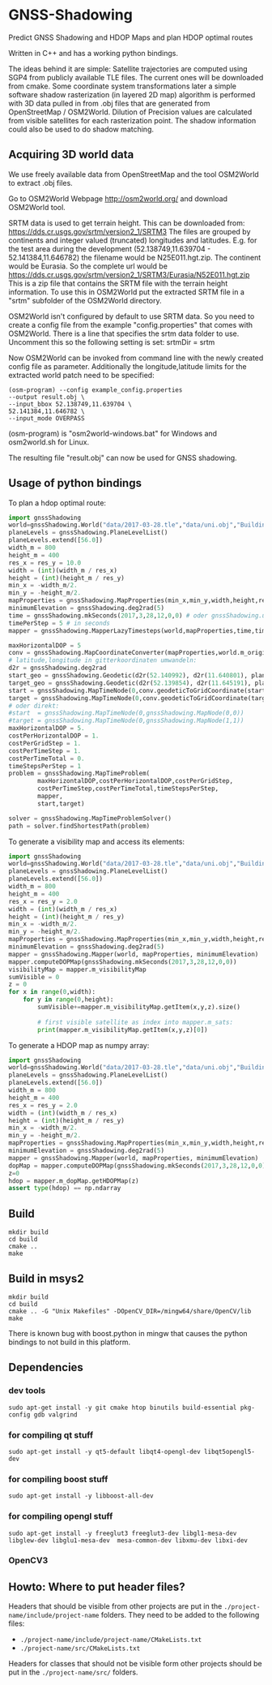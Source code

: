 # GNSS-Shadowing
Predict GNSS Shadowing and HDOP Maps and plan HDOP optimal routes 

Written in C++ and has a working python bindings. 

The ideas behind it are simple: Satellite trajectories are computed using SGP4 from publicly available TLE files. The current ones will be downloaded from cmake. Some coordinate system transformations later a simple software shadow rasterization (in layered 2D map) algorithm is performed with 3D data pulled in from .obj files that are generated from OpenStreetMap / OSM2World. Dilution of Precision values are calculated from visible satellites for each rasterization point. The shadow information could also be used to do shadow matching.

## Acquiring 3D world data

We use freely available data from OpenStreetMap and the tool OSM2World to extract .obj files.

Go to OSM2World Webpage http://osm2world.org/ and download OSM2World tool.

SRTM data is used to get terrain height. This can be downloaded from: https://dds.cr.usgs.gov/srtm/version2_1/SRTM3
The files are grouped by continents and integer valued (truncated) longitudes and latitudes.
E.g. for the test area during the development (52.138749,11.639704 - 52.141384,11.646782) the filename would be N25E011.hgt.zip. The continent would be Eurasia.
So the complete url would be https://dds.cr.usgs.gov/srtm/version2_1/SRTM3/Eurasia/N52E011.hgt.zip
This is a zip file that contains the SRTM file with the terrain height information.
To use this in OSM2World put the extracted SRTM file in a "srtm" subfolder of the OSM2World directory.

OSM2World isn't configured by default to use SRTM data. So you need to create a config file from the example "config.properties" that comes with OSM2World. There is a line that specifies the srtm data folder to use. Uncomment this so the following setting is set:
srtmDir = srtm

Now OSM2World can be invoked from command line with the newly created config file as parameter.
Additionally the longitude,latitude limits for the extracted world patch need to be specified:

```
(osm-program) --config example_config.properties
--output result.obj \
--input_bbox 52.138749,11.639704 \
52.141384,11.646782 \
--input_mode OVERPASS
```

(osm-program) is "osm2world-windows.bat" for Windows and osm2world.sh for Linux.

The resulting file "result.obj" can now be used for GNSS shadowing.


## Usage of python bindings


To plan a hdop optimal route:
```python
import gnssShadowing
world=gnssShadowing.World("data/2017-03-28.tle","data/uni.obj","Building")
planeLevels = gnssShadowing.PlaneLevelList()
planeLevels.extend([56.0])
width_m = 800
height_m = 400
res_x = res_y = 10.0
width = (int)(width_m / res_x)
height = (int)(height_m / res_y)
min_x = -width_m/2.
min_y = -height_m/2.
mapProperties = gnssShadowing.MapProperties(min_x,min_y,width,height,res_x,res_y,planeLevels)
minimumElevation = gnssShadowing.deg2rad(5)
time = gnssShadowing.mkSeconds(2017,3,28,12,0,0) # oder gnssShadowing.unixTimeInSeconds()
timePerStep = 5 # in seconds
mapper = gnssShadowing.MapperLazyTimesteps(world,mapProperties,time,timePerStep,minimumElevation)

maxHorizontalDOP = 5
conv = gnssShadowing.MapCoordinateConverter(mapProperties,world.m_origin)
# latitude,longitude in gitterkoordinaten umwandeln:
d2r = gnssShadowing.deg2rad
start_geo = gnssShadowing.Geodetic(d2r(52.140992), d2r(11.640801), planeLevels[0],0)
target_geo = gnssShadowing.Geodetic(d2r(52.139854), d2r(11.645191), planeLevels[0],0)
start = gnssShadowing.MapTimeNode(0,conv.geodeticToGridCoordinate(start_geo))
target = gnssShadowing.MapTimeNode(0,conv.geodeticToGridCoordinate(target_geo))
# oder direkt:
#start  = gnssShadowing.MapTimeNode(0,gnssShadowing.MapNode(0,0))
#target = gnssShadowing.MapTimeNode(0,gnssShadowing.MapNode(1,1))
maxHorizontalDOP = 5.
costPerHorizontalDOP = 1.
costPerGridStep = 1.
costPerTimeStep = 1.
costPerTimeTotal = 0.
timeStepsPerStep = 1
problem = gnssShadowing.MapTimeProblem(
        maxHorizontalDOP,costPerHorizontalDOP,costPerGridStep,
        costPerTimeStep,costPerTimeTotal,timeStepsPerStep,
        mapper, 
        start,target)

solver = gnssShadowing.MapTimeProblemSolver()
path = solver.findShortestPath(problem)
```

To generate a visibility map and access its elements:
```python
import gnssShadowing
world=gnssShadowing.World("data/2017-03-28.tle","data/uni.obj","Building")
planeLevels = gnssShadowing.PlaneLevelList()
planeLevels.extend([56.0])
width_m = 800
height_m = 400
res_x = res_y = 2.0
width = (int)(width_m / res_x)
height = (int)(height_m / res_y)
min_x = -width_m/2.
min_y = -height_m/2.
mapProperties = gnssShadowing.MapProperties(min_x,min_y,width,height,res_x,res_y,planeLevels)
minimumElevation = gnssShadowing.deg2rad(5)
mapper = gnssShadowing.Mapper(world, mapProperties, minimumElevation)
mapper.computeDOPMap(gnssShadowing.mkSeconds(2017,3,28,12,0,0))
visibilityMap = mapper.m_visibilityMap
sumVisible = 0
z = 0
for x in range(0,width):
    for y in range(0,height):
        sumVisible+=mapper.m_visibilityMap.getItem(x,y,z).size()
        
        # first visible satellite as index into mapper.m_sats:
        print(mapper.m_visibilityMap.getItem(x,y,z)[0]) 
```


To generate a HDOP map as numpy array:
```python
import gnssShadowing
world=gnssShadowing.World("data/2017-03-28.tle","data/uni.obj","Building")
planeLevels = gnssShadowing.PlaneLevelList()
planeLevels.extend([56.0])
width_m = 800
height_m = 400
res_x = res_y = 2.0
width = (int)(width_m / res_x)
height = (int)(height_m / res_y)
min_x = -width_m/2.
min_y = -height_m/2.
mapProperties = gnssShadowing.MapProperties(min_x,min_y,width,height,res_x,res_y,planeLevels)
minimumElevation = gnssShadowing.deg2rad(5)
mapper = gnssShadowing.Mapper(world, mapProperties, minimumElevation)
dopMap = mapper.computeDOPMap(gnssShadowing.mkSeconds(2017,3,28,12,0,0))
z=0
hdop = mapper.m_dopMap.getHDOPMap(z)
assert type(hdop) == np.ndarray
```

## Build

```shell
mkdir build
cd build
cmake ..
make
```

## Build in msys2

```shell
mkdir build
cd build
cmake .. -G "Unix Makefiles" -DOpenCV_DIR=/mingw64/share/OpenCV/lib
make
```

There is known bug with boost.python in mingw that causes the python bindings to not build in this platform.

## Dependencies

### dev tools
```shell
sudo apt-get install -y git cmake htop binutils build-essential pkg-config gdb valgrind
```
### for compiling qt stuff
```shell
sudo apt-get install -y qt5-default libqt4-opengl-dev libqt5opengl5-dev
```
### for compiling boost stuff
```shell
sudo apt-get install -y libboost-all-dev
```    
### for compiling opengl stuff
```shell
sudo apt-get install -y freeglut3 freeglut3-dev libgl1-mesa-dev libglew-dev libglu1-mesa-dev  mesa-common-dev libxmu-dev libxi-dev 
```

### OpenCV3 

## Howto: Where to put header files?

Headers that should be visible from other projects are put in
the `./project-name/include/project-name` folders.
They need to be added to the following files:
- `./project-name/include/project-name/CMakeLists.txt`
- `./project-name/src/CMakeLists.txt`

Headers for classes that should not be visible form other projects
should be put in the `./project-name/src/` folders.

